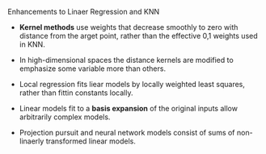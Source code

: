 
Enhancements to Linaer Regression and KNN

* **Kernel methods** use weights that decrease smoothly to zero with distance
  from the arget point, rather than the effective 0,1 weights used in KNN.

* In high-dimensional spaces the distance kernels are modified to emphasize
  some variable more than others.

* Local regression fits liear models by locally weighted least squares, rather
  than fittin constants locally.

* Linear models fit to a **basis expansion** of the original inputs allow
  arbitrarily complex models.

* Projection pursuit and neural network models consist of sums of non-linaerly
  transformed linear models.
